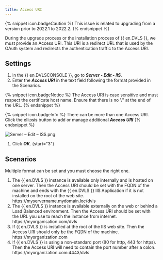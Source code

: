 ```yaml
---
title: Access URI
---
```

{% snippet icon.badgeCaution %}
This issue is related to upgrading from a version prior to 2022.1 to 2022.2.
{% endsnippet %}

During the upgrade process or the installation process of {{ en.DVLS }}, we must provide an Access URI. This URI is a redirect URL that is used by the OAuth system and redirects the authentication traffic to the Access URI.

## Settings

1. In the {{ en.DVLSCONSOLE }}, go to ***Server - Edit - IIS***.
1. Enter the ***Access URI*** in the text field following the format provided in the Scenarios.  

{% snippet icon.badgeNotice %}
The Access URI is case sensitive and must respect the certificate host name. Ensure that there is no '/' at the end of the URL.
{% endsnippet %}

{% snippet icon.badgeInfo %}
There can be more than one Access URI. Click the ellipsis button to add or manage additional ***Access URI***
{% endsnippet %}  

![Server – Edit – ISS.png](https://webdevolutions.azureedge.net/docs/en/kb/KB5020.png)
1. Click ***OK***.
{start="3"}

## Scenarios

Multiple format can be set and you must choose the right one.

1. The {{ en.DVLS }} instance is available only internally and is hosted on one server. Then the Access URI should be set with the FQDN of the machine and ends with the {{ en.DVLS }} IIS Application if it is not installed on the root of the web site.  
https<area>://myservername.mydomain.loc/dvls
1. The {{ en.DVLS }} instance is available externally on the web or behind a Load Balanced environment. Then the Access URI should be set with the URL you use to reach the instance from internet.  
https<area>://myorganisation.com/dvls
1. If {{ en.DVLS }} is installed at the root of the IIS web site. Then the Access URI should only be the FQDN of the machine.  
https<area>://myorganization.com
1. If {{ en.DVLS }} is using a non-standard port (80 for http, 443 for https). Then the Access URI will need to contain the port number after a colon.  
https<area>://myorganization.com:4443/dvls
